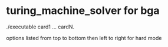 # turing_machine_solver for bga

./executable card1 ... cardN.

options listed from top to bottom then left to right for hard mode
